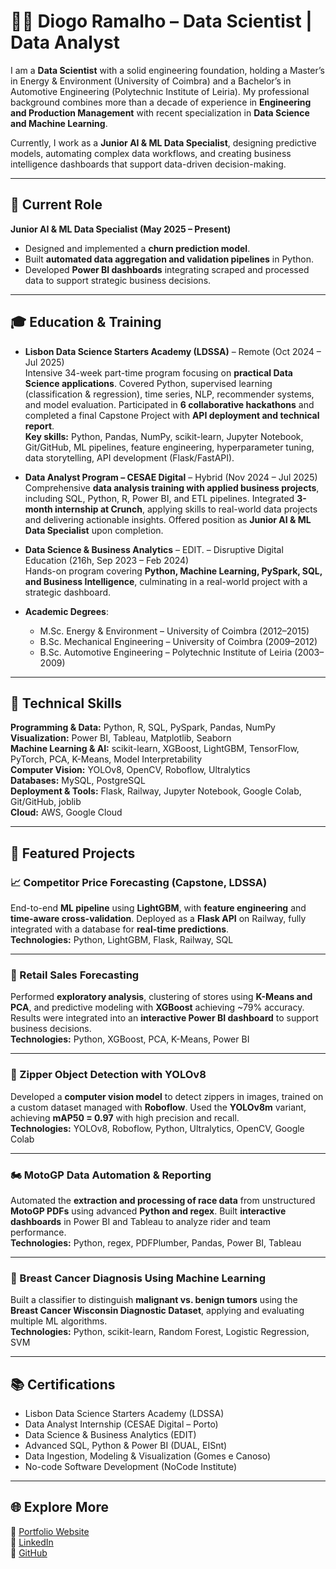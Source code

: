# 👨‍💻 Diogo Ramalho – Data Scientist | Data Analyst  

I am a **Data Scientist** with a solid engineering foundation, holding a Master’s in Energy & Environment (University of Coimbra) and a Bachelor’s in Automotive Engineering (Polytechnic Institute of Leiria). My professional background combines more than a decade of experience in **Engineering and Production Management** with recent specialization in **Data Science and Machine Learning**.  

Currently, I work as a **Junior AI & ML Data Specialist**, designing predictive models, automating complex data workflows, and creating business intelligence dashboards that support data-driven decision-making.  

---

## 💼 Current Role  

**Junior AI & ML Data Specialist (May 2025 – Present)**  
- Designed and implemented a **churn prediction model**.  
- Built **automated data aggregation and validation pipelines** in Python.  
- Developed **Power BI dashboards** integrating scraped and processed data to support strategic business decisions.  

---

## 🎓 Education & Training

* **Lisbon Data Science Starters Academy (LDSSA)** – Remote (Oct 2024 – Jul 2025)  
  Intensive 34-week part-time program focusing on **practical Data Science applications**. Covered Python, supervised learning (classification & regression), time series, NLP, recommender systems, and model evaluation. Participated in **6 collaborative hackathons** and completed a final Capstone Project with **API deployment and technical report**.  
  **Key skills:** Python, Pandas, NumPy, scikit-learn, Jupyter Notebook, Git/GitHub, ML pipelines, feature engineering, hyperparameter tuning, data storytelling, API development (Flask/FastAPI).  

* **Data Analyst Program – CESAE Digital** – Hybrid (Nov 2024 – Jul 2025)  
  Comprehensive **data analysis training with applied business projects**, including SQL, Python, R, Power BI, and ETL pipelines. Integrated **3-month internship at Crunch**, applying skills to real-world data projects and delivering actionable insights. Offered position as **Junior AI & ML Data Specialist** upon completion.  

* **Data Science & Business Analytics** – EDIT. – Disruptive Digital Education (216h, Sep 2023 – Feb 2024)  
  Hands-on program covering **Python, Machine Learning, PySpark, SQL, and Business Intelligence**, culminating in a real-world project with a strategic dashboard.  

* **Academic Degrees**:  
  - M.Sc. Energy & Environment – University of Coimbra (2012–2015)  
  - B.Sc. Mechanical Engineering – University of Coimbra (2009–2012)  
  - B.Sc. Automotive Engineering – Polytechnic Institute of Leiria (2003–2009)  

---

## 🧠 Technical Skills  

**Programming & Data:** Python, R, SQL, PySpark, Pandas, NumPy  
**Visualization:** Power BI, Tableau, Matplotlib, Seaborn  
**Machine Learning & AI:** scikit-learn, XGBoost, LightGBM, TensorFlow, PyTorch, PCA, K-Means, Model Interpretability  
**Computer Vision:** YOLOv8, OpenCV, Roboflow, Ultralytics  
**Databases:** MySQL, PostgreSQL  
**Deployment & Tools:** Flask, Railway, Jupyter Notebook, Google Colab, Git/GitHub, joblib  
**Cloud:** AWS, Google Cloud  

---

## 📂 Featured Projects  

### 📈 Competitor Price Forecasting (Capstone, LDSSA)  
End-to-end **ML pipeline** using **LightGBM**, with **feature engineering** and **time-aware cross-validation**. Deployed as a **Flask API** on Railway, fully integrated with a database for **real-time predictions**.  
**Technologies:** Python, LightGBM, Flask, Railway, SQL  

---

### 🏪 Retail Sales Forecasting  
Performed **exploratory analysis**, clustering of stores using **K-Means and PCA**, and predictive modeling with **XGBoost** achieving ~79% accuracy. Results were integrated into an **interactive Power BI dashboard** to support business decisions.  
**Technologies:** Python, XGBoost, PCA, K-Means, Power BI  

---

### 🧷 Zipper Object Detection with YOLOv8  
Developed a **computer vision model** to detect zippers in images, trained on a custom dataset managed with **Roboflow**. Used the **YOLOv8m** variant, achieving **mAP50 = 0.97** with high precision and recall.  
**Technologies:** YOLOv8, Roboflow, Python, Ultralytics, OpenCV, Google Colab  

---

### 🏍 MotoGP Data Automation & Reporting  
Automated the **extraction and processing of race data** from unstructured **MotoGP PDFs** using advanced **Python and regex**. Built **interactive dashboards** in Power BI and Tableau to analyze rider and team performance.  
**Technologies:** Python, regex, PDFPlumber, Pandas, Power BI, Tableau  

---

### 🔬 Breast Cancer Diagnosis Using Machine Learning  
Built a classifier to distinguish **malignant vs. benign tumors** using the **Breast Cancer Wisconsin Diagnostic Dataset**, applying and evaluating multiple ML algorithms.  
**Technologies:** Python, scikit-learn, Random Forest, Logistic Regression, SVM  

---

## 📚 Certifications  

- Lisbon Data Science Starters Academy (LDSSA)  
- Data Analyst Internship (CESAE Digital – Porto)  
- Data Science & Business Analytics (EDIT)  
- Advanced SQL, Python & Power BI (DUAL, EISnt)  
- Data Ingestion, Modeling & Visualization (Gomes e Canoso)  
- No-code Software Development (NoCode Institute)  

---

## 🌐 Explore More  

🔗 [Portfolio Website](https://diogoramalho19.wixsite.com/cvds/sobre)  
🔗 [LinkedIn](https://www.linkedin.com/in/diogo-ramalho-ml)  
🔗 [GitHub](https://github.com/diogoramalho19)  
